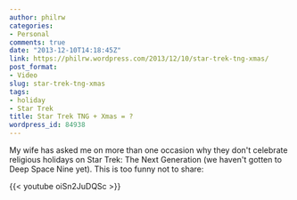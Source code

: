 ```yaml
---
author: philrw
categories:
- Personal
comments: true
date: "2013-12-10T14:18:45Z"
link: https://philrw.wordpress.com/2013/12/10/star-trek-tng-xmas/
post_format:
- Video
slug: star-trek-tng-xmas
tags:
- holiday
- Star Trek
title: Star Trek TNG + Xmas = ?
wordpress_id: 84938
---
```


My wife has asked me on more than one occasion why they don't celebrate religious holidays on Star Trek: The Next Generation (we haven't gotten to Deep Space Nine yet). This is too funny not to share:

{{< youtube oiSn2JuDQSc >}}
